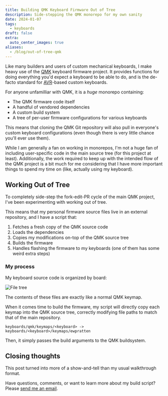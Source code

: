 ```yaml
---
title: Building QMK Keyboard Firmware Out of Tree
description: Side-stepping the QMK monorepo for my own sanity
date: 2024-01-07
tags:
  - keyboards
draft: false
extra:
  auto_center_images: true
aliases:
  - /blog/out-of-tree-qmk
---
```


Like many builders and users of custom mechanical keyboards, I make heavy use of the [QMK](https://qmk.fm) keyboard firmware project. It provides functions for doing everything you'd expect a keyboard to be able to do, and is the de-facto standard for [AVR](https://en.wikipedia.org/wiki/AVR_microcontrollers)-based custom keyboards.

For anyone unfamilliar with QMK, it is a *huge* monorepo containing:

- The QMK firmware code itself
- A handful of vendored dependencies
- A custom build system
- A tree of per-user firmware configurations for various keyboards

This means that cloning the QMK Git repository will also pull in everyone's custom keyboard configurations (even though there is very little chance you'll ever use them).

While I am generally a fan on working in monorepos, I'm not a huge fan of including user-specific code in the main source tree (for this project at least). Additionally, the work required to keep up with the intended flow of the QMK project is a bit much for me considering that I have more important things to spend my time on (like, actually using my keyboard).

## Working Out of Tree

To completely side-step the fork-edit-PR cycle of the main QMK project, I've been experimenting with working out of tree.

This means that my personal firmware source files live in an external repository, and I have a script that:

1. Fetches a fresh copy of the QMK source code
2. Loads the dependencies
3. Copies my modifications on-top of the QMK source tree
4. Builds the firmware
5. Handles flashing the firmware to my keyboards (one of them has some weird extra steps)

### My process

My keyboard source code is organized by board:

![File tree](/images/posts/out-of-tree-qmk/file-tree.png)

The contents of these files are exactly like a normal QMK keymap.

When it comes time to build the firmware, my script will directly copy each keymap into the QMK source tree, correctly modifying file paths to match that of the main repository.

```text
keyboards/qmk/keymaps/<keyboard> -> keyboards/<keyboard>/keymaps/ewpratten
```

Then, it simply passes the build arguments to the QMK buildsystem.

## Closing thoughts

This post turned into more of a show-and-tell than my usual walkthrough format.

Have questions, comments, or want to learn more about my build script? Please [send me an email](/contact).